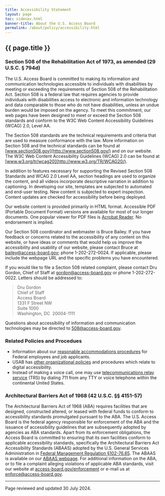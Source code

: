 ```yaml
---
title: Accessibility Statement
layout: page
toc: sidenav.html
banner-title: About the U.S. Access Board
permalink: /about/policy/accessibility.html
---
```


## {{ page.title }}

### Section 508 of the Rehabilitation Act of 1973, as amended (29 U.S.C. § 794d)

The U.S. Access Board is committed to making its information and communication technologies accessible to individuals with disabilities by meeting or exceeding the requirements of Section 508 of the Rehabilitation Act.  Section 508 is a federal law that requires agencies to provide individuals with disabilities access to electronic and information technology and data comparable to those who do not have disabilities, unless an undue burden would be imposed on the agency.  To meet this commitment, our web pages have been designed to meet or exceed the Section 508 standards and conform to the W3C Web Content Accessibility Guidelines (WCAG) 2.0, Level AA.

The Section 508 standards are the technical requirements and criteria that are used to measure conformance with the law.  More information on Section 508 and the technical standards can be found at [www.section508.gov](http://www.section508.gov/) and on our website. The W3C Web Content Accessibility Guidelines (WCAG) 2.0 can be found at [www.w3.org/tr/wcag20](http://www.w3.org/TR/WCAG20/).

In addition to features necessary for supporting the Revised Section 508 Standards and WCAG 2.0 Level AA, section headings are used to organize the content, and all videos incorporate descriptive narration in addition to captioning. In developing our site, templates are subjected to automated and end-user testing. New content is subjected to expert inspection.  Content updates are checked for accessibility before being deployed.

Our website content is provided primarily in HTML format.  Accessible PDF (Portable Document Format) versions are available for most of our longer documents.  One popular viewer for PDF files is [Acrobat Reader](https://get.adobe.com/reader/).  No endorsement is implied.

Our Section 508 coordinator and webmaster is Bruce Bailey.  If you have feedback or concerns related to the accessibility of any content on this website, or have ideas or comments that would help us improve the accessibility and usability of our website, please contact Bruce at <bailey@access-board.gov>; phone 1-202-272-0024.  If applicable, please include the webpage URL and the specific problems you have encountered.

If you would like to file a Section 508 related complaint, please contact Dru Gordon, Chief of Staff at <gordon@access-board.gov> or phone 1-202-272-0022.  Letters should be addressed to: 
> Dru Gordon \
> Chief of Staff \
> Access Board \
> 1331 F Street NW \
> Suite 1000 \
> Washington, DC&nbsp; 20004-1111

Questions about accessibility of information and communication technologies may be directed to <508@access-board.gov>.

### Related Policies and Procedues

- Information about our [reasonable accommodations procedures]({{site.baserurl}}/about/policy/ra.html) for Federal employees and job applicants.
- USAB has [other organizational policies]({{site.baseurl}}/about/policy/) and procedures which relate to digital accessibility.
- Instead of making a voice call, one may use [telecommunications relay service](https://www.fcc.gov/consumers/guides/711-telecommunications-relay-service) (TRS) by dialing 711 from any TTY or voice telephone within the continental United States.

### Architectural Barriers Act of 1968 (42 U.S.C. §§ 4151-57)

The Architectural Barriers Act of 1968 (ABA) requires facilities that are designed, constructed altered, or leased with federal funds to conform to accessibility standards promulgated pursuant to the ABA. The U.S. Access Board is the federal agency responsible for enforcement of the ABA and the issuance of accessibility guidelines that are subsequently adopted by agencies as ABA standards. Apart from its enforcement obligations, the Access Board is committed to ensuring that its own facilities conform to applicable accessibility standards, specifically the Architectural Barriers Act Accessibility Standards (ABAAS) adopted by the U.S. General Services Administration in [Federal Management Regulation §102-76.65](https://www.gsa.gov/policy-regulations/regulations/federal-management-regulation-fmr/i445613#i445698). The ABAAS is available on our [ABAAS webpage]({{site.baserurl}}/aba). For additional information on the ABA, or to file a complaint alleging violations of applicable ABA standards, visit our website at [access-board.gov/enforcement]({{site.baserurl}}/enforcement) or e-mail us at <enforce@access-board.gov>. 

--- 

Page reviewed and updated 30 July 2024.
